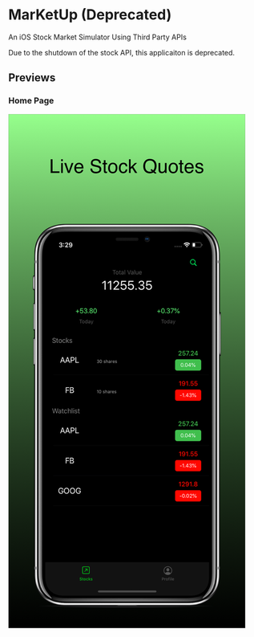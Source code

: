# MarKetUp (Deprecated)
An iOS Stock Market Simulator Using Third Party APIs

Due to the shutdown of the stock API, this applicaiton is deprecated.


## Previews
### Home Page
![Homepage](/preview/Home.png)
